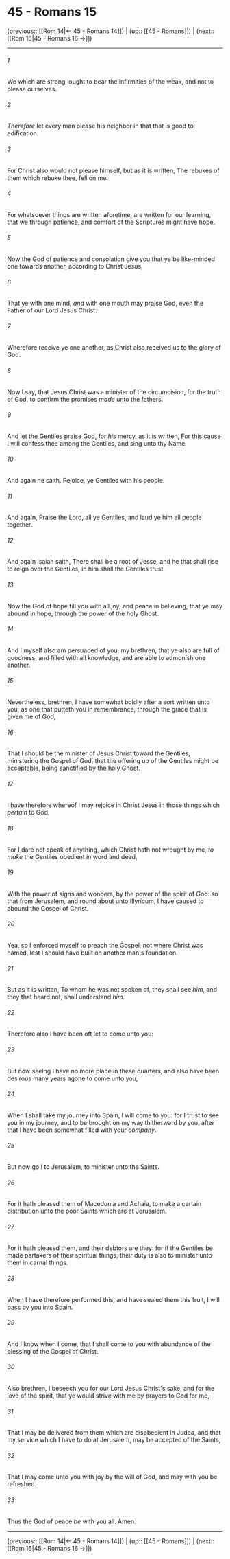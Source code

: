 # 45 - Romans 15

(previous:: [[Rom 14|← 45 - Romans 14]]) | (up:: [[45 - Romans]]) | (next:: [[Rom 16|45 - Romans 16 →]])

***


###### 1 
We which are strong, ought to bear the infirmities of the weak, and not to please ourselves. 

###### 2 
_Therefore_ let every man please his neighbor in that that is good to edification. 

###### 3 
For Christ also would not please himself, but as it is written, The rebukes of them which rebuke thee, fell on me. 

###### 4 
For whatsoever things are written aforetime, are written for our learning, that we through patience, and comfort of the Scriptures might have hope. 

###### 5 
Now the God of patience and consolation give you that ye be like-minded one towards another, according to Christ Jesus, 

###### 6 
That ye with one mind, _and_ with one mouth may praise God, even the Father of our Lord Jesus Christ. 

###### 7 
Wherefore receive ye one another, as Christ also received us to the glory of God. 

###### 8 
Now I say, that Jesus Christ was a minister of the circumcision, for the truth of God, to confirm the promises _made_ unto the fathers. 

###### 9 
And let the Gentiles praise God, for _his_ mercy, as it is written, For this cause I will confess thee among the Gentiles, and sing unto thy Name. 

###### 10 
And again he saith, Rejoice, ye Gentiles with his people. 

###### 11 
And again, Praise the Lord, all ye Gentiles, and laud ye him all people together. 

###### 12 
And again Isaiah saith, There shall be a root of Jesse, and he that shall rise to reign over the Gentiles, in him shall the Gentiles trust. 

###### 13 
Now the God of hope fill you with all joy, and peace in believing, that ye may abound in hope, through the power of the holy Ghost. 

###### 14 
And I myself also am persuaded of you, my brethren, that ye also are full of goodness, and filled with all knowledge, and are able to admonish one another. 

###### 15 
Nevertheless, brethren, I have somewhat boldly after a sort written unto you, as one that putteth you in remembrance, through the grace that is given me of God, 

###### 16 
That I should be the minister of Jesus Christ toward the Gentiles, ministering the Gospel of God, that the offering up of the Gentiles might be acceptable, being sanctified by the holy Ghost. 

###### 17 
I have therefore whereof I may rejoice in Christ Jesus in those things which _pertain_ to God. 

###### 18 
For I dare not speak of anything, which Christ hath not wrought by me, _to make_ the Gentiles obedient in word and deed, 

###### 19 
With the power of signs and wonders, by the power of the spirit of God: so that from Jerusalem, and round about unto Illyricum, I have caused to abound the Gospel of Christ. 

###### 20 
Yea, so I enforced myself to preach the Gospel, not where Christ was named, lest I should have built on another man's foundation. 

###### 21 
But as it is written, To whom he was not spoken of, they shall see _him_, and they that heard not, shall understand _him_. 

###### 22 
Therefore also I have been oft let to come unto you: 

###### 23 
But now seeing I have no more place in these quarters, and also have been desirous many years agone to come unto you, 

###### 24 
When I shall take my journey into Spain, I will come to you: for I trust to see you in my journey, and to be brought on my way thitherward by you, after that I have been somewhat filled with your _company_. 

###### 25 
But now go I to Jerusalem, to minister unto the Saints. 

###### 26 
For it hath pleased them of Macedonia and Achaia, to make a certain distribution unto the poor Saints which are at Jerusalem. 

###### 27 
For it hath pleased them, and their debtors are they: for if the Gentiles be made partakers of their spiritual things, their duty is also to minister unto them in carnal things. 

###### 28 
When I have therefore performed this, and have sealed them this fruit, I will pass by you into Spain. 

###### 29 
And I know when I come, that I shall come to you with abundance of the blessing of the Gospel of Christ. 

###### 30 
Also brethren, I beseech you for our Lord Jesus Christ's sake, and for the love of the spirit, that ye would strive with me by prayers to God for me, 

###### 31 
That I may be delivered from them which are disobedient in Judea, and that my service which I have to do at Jerusalem, may be accepted of the Saints, 

###### 32 
That I may come unto you with joy by the will of God, and may with you be refreshed. 

###### 33 
Thus the God of peace _be_ with you all. Amen.

***

(previous:: [[Rom 14|← 45 - Romans 14]]) | (up:: [[45 - Romans]]) | (next:: [[Rom 16|45 - Romans 16 →]])
